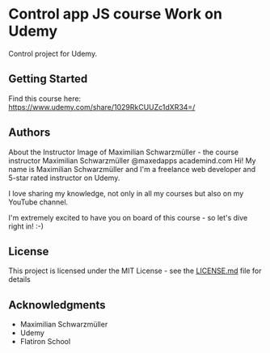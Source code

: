 # Control app JS course Work on Udemy

Control project for Udemy.
## Getting Started

Find this course here: https://www.udemy.com/share/1029RkCUUZc1dXR34=/


## Authors

About the Instructor
Image of Maximilian Schwarzmüller - the course instructor
Maximilian Schwarzmüller
@maxedapps
academind.com
Hi! My name is Maximilian Schwarzmüller and I'm a freelance web developer and 5-star rated instructor on Udemy.

I love sharing my knowledge, not only in all my courses but also on my YouTube channel.

I'm extremely excited to have you on board of this course - so let's dive right in! :-)

## License

This project is licensed under the MIT License - see the [LICENSE.md](LICENSE.md) file for details

## Acknowledgments

* Maximilian Schwarzmüller
* Udemy
* Flatiron School
